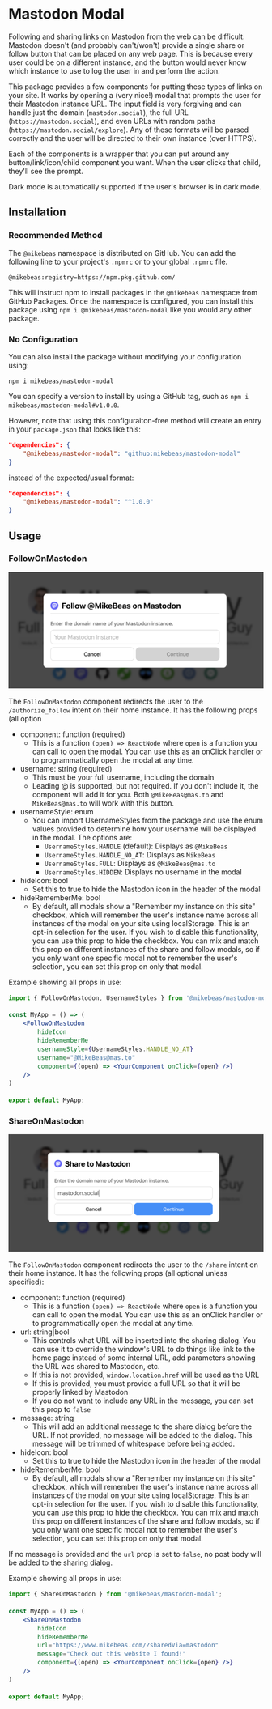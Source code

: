 # Mastodon Modal

Following and sharing links on Mastodon from the web can be difficult. Mastodon doesn't (and probably can't/won't) provide a single share or follow button that can be placed on any web page. This is because every user could be on a different instance, and the button would never know which instance to use to log the user in and perform the action.

This package provides a few components for putting these types of links on your site. It works by opening a (very nice!) modal that prompts the user for their Mastodon instance URL. The input field is very forgiving and can handle just the domain (`mastodon.social`), the full URL 	(`https://mastodon.social`), and even URLs with random paths (`https://mastodon.social/explore`). Any of these formats will be parsed correctly and the user will be directed to their own instance (over HTTPS).

Each of the components is a wrapper that you can put around any button/link/icon/child component you want. When the user clicks that child, they'll see the prompt.

Dark mode is automatically supported if the user's browser is in dark mode.

## Installation

### Recommended Method

The `@mikebeas` namespace is distributed on GitHub. You can add the following line to your project's `.npmrc` or to your global `.npmrc` file.

```
@mikebeas:registry=https://npm.pkg.github.com/
```

This will instruct npm to install packages in the `@mikebeas` namespace from GitHub Packages. Once the namespace is configured, you can install this package using `npm i @mikebeas/mastodon-modal` like you would any other package.

### No Configuration
You can also install the package without modifying your configuration using:

```
npm i mikebeas/mastodon-modal
```

You can specify a version to install by using a GitHub tag, such as `npm i mikebeas/mastodon-modal#v1.0.0`.

However, note that using this configuraiton-free method will create an entry in your `package.json` that looks like this:

```json
"dependencies": {
	"@mikebeas/mastodon-modal": "github:mikebeas/mastodon-modal"
}
```

instead of the expected/usual format:

```json
"dependencies": {
	"@mikebeas/mastodon-modal": "^1.0.0"
}
```

## Usage


### FollowOnMastodon
![follow modal](https://raw.githubusercontent.com/MikeBeas/mastodon-modal/master/images/follow.png)

The `FollowOnMastodon` component redirects the user to the `/authorize_follow` intent on their home instance. It has the following props (all option

- component: function (required)
	- This is a function `(open) => ReactNode` where `open` is a function you can call to open the modal. You can use this as an onClick handler or to programmatically open the modal at any time.
- username: string (required)
	- This must be your full username, including the domain
	- Leading @ is supported, but not required. If you don't include it, the component will add it for you. Both `@MikeBeas@mas.to` and `MikeBeas@mas.to` will work with this button.
- usernameStyle: enum
	- You can import UsernameStyles from the package and use the enum values provided to determine how your username will be displayed in the modal. The options are:
		- `UsernameStyles.HANDLE` (default): Displays as `@MikeBeas`
		- `UsernameStyles.HANDLE_NO_AT`: Displays as `MikeBeas`
		- `UsernameStyles.FULL`: Displays as `@MikeBeas@mas.to`
		- `UsernameStyles.HIDDEN`: Displays no username in the modal
- hideIcon: bool
	- Set this to true to hide the Mastodon icon in the header of the modal
- hideRememberMe: bool
	- By default, all modals show a "Remember my instance on this site" checkbox, which will remember the user's instance name across all instances of the modal on your site using localStorage. This is an opt-in selection for the user. If you wish to disable this functionality, you can use this prop to hide the checkbox. You can mix and match this prop on different instances of the share and follow modals, so if you only want one specific modal not to remember the user's selection, you can set this prop on only that modal.

Example showing all props in use:
```jsx
import { FollowOnMastodon, UsernameStyles } from '@mikebeas/mastodon-modal';

const MyApp = () => (
	<FollowOnMastodon
		hideIcon
		hideRememberMe
		usernameStyle={UsernameStyles.HANDLE_NO_AT}
		username="@MikeBeas@mas.to"
		component={(open) => <YourComponent onClick={open} />}
	/>
)

export default MyApp;
```

### ShareOnMastodon
![share modal](https://raw.githubusercontent.com/MikeBeas/mastodon-modal/master/images/share.png)

The `FollowOnMastodon` component redirects the user to the `/share` intent on their home instance. It has the following props (all optional unless specified):

- component: function (required)
	- This is a function `(open) => ReactNode` where `open` is a function you can call to open the modal. You can use this as an onClick handler or to programmatically open the modal at any time.
- url: string|bool
	- This controls what URL will be inserted into the sharing dialog. You can use it to override the window's URL to do things like link to the home page instead of some internal URL, add parameters showing the URL was shared to Mastodon, etc.
	- If this is not provided, `window.location.href` will be used as the URL
	- If this is provided, you must provide a full URL so that it will be properly linked by Mastodon
	- If you do not want to include any URL in the message, you can set this prop to `false`
- message: string
	- This will add an additional message to the share dialog before the URL. If not provided, no message will be added to the dialog. This message will be trimmed of whitespace before being added.
- hideIcon: bool
	- Set this to true to hide the Mastodon icon in the header of the modal
- hideRememberMe: bool
	- By default, all modals show a "Remember my instance on this site" checkbox, which will remember the user's instance name across all instances of the modal on your site using localStorage. This is an opt-in selection for the user. If you wish to disable this functionality, you can use this prop to hide the checkbox. You can mix and match this prop on different instances of the share and follow modals, so if you only want one specific modal not to remember the user's selection, you can set this prop on only that modal.

If no message is provided and the `url` prop is set to `false`, no post body will be added to the sharing dialog.

Example showing all props in use:
```jsx
import { ShareOnMastodon } from '@mikebeas/mastodon-modal';

const MyApp = () => (
	<ShareOnMastodon
		hideIcon
		hideRememberMe
		url="https://www.mikebeas.com/?sharedVia=mastodon"
		message="Check out this website I found!"
		component={(open) => <YourComponent onClick={open} />}
	/>
)

export default MyApp;
```